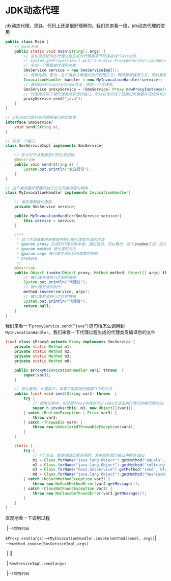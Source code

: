 # JDK动态代理

jdk动态代理，思路、代码上还是很好理解的。我们先来看一段，jdk动态代理的使用

~~~java
public class Main {
    // main方法
    public static void main(String[] args) {
        // 这句话是把动态代理过程生成的代理类字节码保存成class文件
        // System.getProperties().put("sun.misc.ProxyGenerator.saveGeneratedFiles", "true");
        // 生成一个需要被代理的对象
        SmsService service = new SmsServiceImpl();
        // 调用句柄。意为，这个类会去增强并执行代理方法。既然要增强原方法，所以需要把原方法传进去，也就是service
        InvocationHandler handler = new MyInvocationHandler(service);
        // 通过newProxyInstance方法，得到一个代理类。
        SmsService proxyService = (SmsService) Proxy.newProxyInstance(service.getClass().getClassLoader(), service.getClass().getInterfaces() , handler);
        // 代理类实现了被代理类所实现的接口，所以它也实现了该接口所需要实现的所有方法。也就是说，代理类增强了接口里面的所有方法。
        proxyService.send("java");
    }
}

// jdk动态代理只能代理有接口的实现类
interface SmsService{
    void send(String s);
}

// 实现一个接口
class SmsServiceImpl implements SmsService{

    // 定义好方法里面我们的业务逻辑
    @Override
    public void send(String s) {
        System.out.println("发送短信");
    }
}

// 这个类是最终增强并执行方法的类调用句柄类
class MyInvocationHandler implements InvocationHandler{

    // 保存需要被代理类
    private SmsService service;

    public MyInvocationHandler(SmsService service){
        this.service = service;
    }

    /***
     * 这个方法就是用来增强并执行被代理类方法的方法
     * @param proxy 生成的代理对象本身。通过这点，可以看出，这个invoke方法，应该就是代理对象调用的，并传了this
     * @param method 被代理的方法
     * @param args 被代理方法执行所需要的参数
     * @return
     */
    @Override
    public Object invoke(Object proxy, Method method, Object[] args) throws Throwable {
        // 被代理方法执行之前的增强
        System.out.println("代理前");
        // 被代理方法的执行
        method.invoke(service, args);
        // 被代理方法执行之后的增强
        System.out.println("代理后");
        return null;
    }
}
~~~

我们来看一下`proxyService.send(“java”)`这句话怎么调用到`MyInvocationHandler`。我们来看一下代理过程生成的代理类反编译后的文件

~~~java
final class $Proxy0 extends Proxy implements SmsService {
    private static Method m1;
    private static Method m2;
    private static Method m3;
    private static Method m0;

    public $Proxy0(InvocationHandler var1) throws  {
        super(var1);
    }

    // 可以看到，代理类中，实现了需要被代理接口中的方法
    public final void send(String var1) throws  {
        try {
            // 调用父类中，也就是Proxy中保存的invoke方法去执行我们的被代理方法。
            super.h.invoke(this, m3, new Object[]{var1});
        } catch (RuntimeException | Error var3) {
            throw var3;
        } catch (Throwable var4) {
            throw new UndeclaredThrowableException(var4);
        }
    }

    static {
        try {
            // 4个方法，都是通过反射获得的，其中就有我们接口中的方法m3
            m1 = Class.forName("java.lang.Object").getMethod("equals", Class.forName("java.lang.Object"));
            m2 = Class.forName("java.lang.Object").getMethod("toString");
            m3 = Class.forName("main.SmsService").getMethod("send", Class.forName("java.lang.String"));
            m0 = Class.forName("java.lang.Object").getMethod("hashCode");
        } catch (NoSuchMethodException var2) {
            throw new NoSuchMethodError(var2.getMessage());
        } catch (ClassNotFoundException var3) {
            throw new NoClassDefFoundError(var3.getMessage());
        }
    }
}
~~~

直观地看一下调用过程

​                                                                                                                                                |——>`增强代码`       

`$Proxy.send(args)`——>`MyInvocationHandler.invoke(method(send), args)`|——>`method.invoke(SmsServiceImpl,args)`

​                                                                                                                                                |                    ||

​                                                                                                                                                |          `SmsServiceImpl.send(args)` 

​                                                                                                                                                |——>`增强代码`


